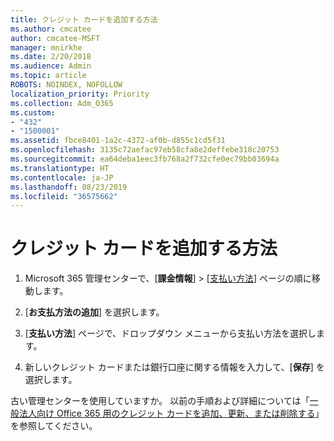 ```yaml
---
title: クレジット カードを追加する方法
ms.author: cmcatee
author: cmcatee-MSFT
manager: mnirkhe
ms.date: 2/20/2018
ms.audience: Admin
ms.topic: article
ROBOTS: NOINDEX, NOFOLLOW
localization_priority: Priority
ms.collection: Adm_O365
ms.custom:
- "432"
- "1500001"
ms.assetid: fbce8401-1a2c-4372-af0b-d855c1cd5f31
ms.openlocfilehash: 3135c72aefac97eb58cfa8e2deffebe318c20753
ms.sourcegitcommit: ea64deba1eec3fb768a2f732cfe0ec79bb03694a
ms.translationtype: HT
ms.contentlocale: ja-JP
ms.lasthandoff: 08/23/2019
ms.locfileid: "36575662"
---
```

# <a name="how-do-i-add-a-credit-card"></a>クレジット カードを追加する方法

1. Microsoft 365 管理センターで、[**課金情報**] \> [[支払い方法](https://go.microsoft.com/fwlink/p/?linkid=2018806)] ページの順に移動します。

2. [**お支払方法の追加**] を選択します。

3. [**支払い方法**] ページで、ドロップダウン メニューから支払い方法を選択します。

4. 新しいクレジット カードまたは銀行口座に関する情報を入力して、[**保存**] を選択します。

古い管理センターを使用していますか。 以前の手順および詳細については「[一般法人向け Office 365 用のクレジット カードを追加、更新、または削除する](https://docs.microsoft.com/office365/admin/subscriptions-and-billing/add-update-or-remove-credit-card-or-bank-account)」を参照してください。